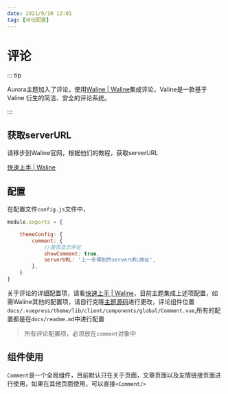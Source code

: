 ```yaml
---
date: 2021/9/10 12:01
tag: [评论配置]
---
```




# 评论

::: tip 

Aurora主题加入了评论，使用[Waline | Waline](https://waline.js.org/)集成评论，Valine是一款基于 Valine 衍生的简洁、安全的评论系统。

:::



## 获取serverURL



请移步到Waline官网，根据他们的教程，获取serverURL

[快速上手 | Waline](https://waline.js.org/guide/get-started.html#leancloud-设置-数据库)

## 配置

在配置文件`config.js`文件中，

```js
module.exports = {

    themeConfig: {
        comment: {
            //是否显示评论
            showComment: true,
            serverURL: '上一步得到的serverURL地址',
        },
    }
}
```

关于评论的详细配置项，请看[快速上手 | Waline](https://waline.js.org/guide/get-started.html#leancloud-设置-数据库)，目前主题集成上述项配置，如需Waline其他的配置项，请自行克隆<a href="https://github.com/vuepress-aurora/vuepress-theme-aurora">主题源码</a>进行更改，评论组件位置`docs/.vuepress/theme/lib/client/components/global/Comment.vue`,所有的配置都是在`docs/readme.md`中进行配置

> 所有评论配置项，必须放在`comment`对象中



## 组件使用

`Comment`是一个全局组件，目前默认只在关于页面，文章页面以及友情链接页面进行使用，如果在其他页面使用，可以直接`<Comment/>`

